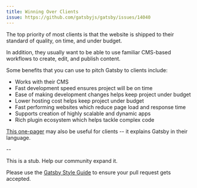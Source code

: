 ```yaml
---
title: Winning Over Clients
issue: https://github.com/gatsbyjs/gatsby/issues/14040
---
```


The top priority of most clients is that the website is shipped to their standard of quality, on time, and under budget.

In addition, they usually want to be able to use familiar CMS-based workflows to create, edit, and publish content.

Some benefits that you can use to pitch Gatsby to clients include:

- Works with their CMS
- Fast development speed ensures project will be on time
- Ease of making development changes helps keep project under budget
- Lower hosting cost helps keep project under budget
- Fast performing websites which reduce page load and response time
- Supports creation of highly scalable and dynamic apps
- Rich plugin ecosystem which helps tackle complex code

[This one-pager](/gatsby-one-pager.pdf) may also be useful for clients -- it explains Gatsby in their language.

--

This is a stub. Help our community expand it.

Please use the [Gatsby Style Guide](/contributing/gatsby-style-guide/) to ensure your pull request gets accepted.
